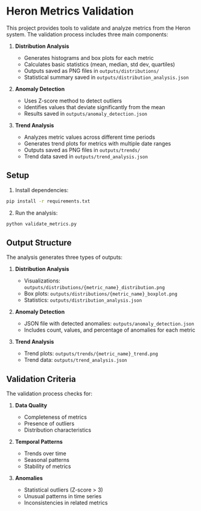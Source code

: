 # Heron Metrics Validation

This project provides tools to validate and analyze metrics from the Heron system. The validation process includes three main components:

1. **Distribution Analysis**
   - Generates histograms and box plots for each metric
   - Calculates basic statistics (mean, median, std dev, quartiles)
   - Outputs saved as PNG files in `outputs/distributions/`
   - Statistical summary saved in `outputs/distribution_analysis.json`

2. **Anomaly Detection**
   - Uses Z-score method to detect outliers
   - Identifies values that deviate significantly from the mean
   - Results saved in `outputs/anomaly_detection.json`

3. **Trend Analysis**
   - Analyzes metric values across different time periods
   - Generates trend plots for metrics with multiple date ranges
   - Outputs saved as PNG files in `outputs/trends/`
   - Trend data saved in `outputs/trend_analysis.json`

## Setup

1. Install dependencies:
```bash
pip install -r requirements.txt
```

2. Run the analysis:
```bash
python validate_metrics.py
```

## Output Structure

The analysis generates three types of outputs:

1. **Distribution Analysis**
   - Visualizations: `outputs/distributions/{metric_name}_distribution.png`
   - Box plots: `outputs/distributions/{metric_name}_boxplot.png`
   - Statistics: `outputs/distribution_analysis.json`

2. **Anomaly Detection**
   - JSON file with detected anomalies: `outputs/anomaly_detection.json`
   - Includes count, values, and percentage of anomalies for each metric

3. **Trend Analysis**
   - Trend plots: `outputs/trends/{metric_name}_trend.png`
   - Trend data: `outputs/trend_analysis.json`

## Validation Criteria

The validation process checks for:

1. **Data Quality**
   - Completeness of metrics
   - Presence of outliers
   - Distribution characteristics

2. **Temporal Patterns**
   - Trends over time
   - Seasonal patterns
   - Stability of metrics

3. **Anomalies**
   - Statistical outliers (Z-score > 3)
   - Unusual patterns in time series
   - Inconsistencies in related metrics 